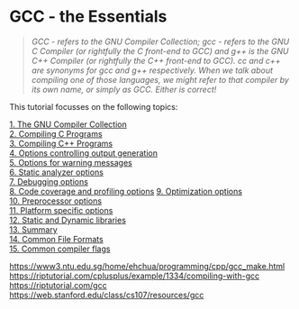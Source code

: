 # GCC - the Essentials

> *GCC - refers to the GNU Compiler Collection; gcc - refers to the GNU C Compiler (or rightfully the C front-end to GCC) and g++ is the GNU C++ Compiler (or rightfully the C++ front-end to GCC). *cc* and *c++* are synonyms for gcc and g++ respectively. When we talk about compiling one of those languages, we might refer to that compiler by its own name, or simply as GCC. Either is correct!*

This tutorial focusses on the following topics:

[1. The GNU Compiler Collection](/GCC/01.The-GNU-Compiler-Collection.md)  
[2. Compiling C Programs](/GCC/02.Compiling-C-Programs.md)  
[3. Compiling C++ Programs](/GCC/03.Compiling-C++Programs.md)  
[4. Options controlling output generation](/GCC/04.Options-controlling-output-generation.md)  
[5. Options for warning messages](/GCC/05.Options-for-warning-messages.md)  
[6. Static analyzer options](/GCC/06.Static-analyzer-options.md)  
[7. Debugging options](/GCC/07.Debugging-options.md)  
[8. Code coverage and profiling options](08.Code-coverage-and-profiling-options.md)
[9. Optimization options](/GCC/09.Optimization-options.md)    
[10. Preprocessor options](/GCC/10.Preprocessor-options.md)  
[11. Platform specific options](/GCC/11.Platform-specific-options.md)  
[12. Static and Dynamic libraries](/GCC/12.Static-and-Dynamic-libraries.md)  
[13. Summary](/GCC/13.Summary.md)  
[14. Common File Formats](/GCC/14.Common-File-Formats.md)  
[15. Common compiler flags](/GCC/15.Common-compiler-flags.md)  


https://www3.ntu.edu.sg/home/ehchua/programming/cpp/gcc_make.html  
https://riptutorial.com/cplusplus/example/1334/compiling-with-gcc  
https://riptutorial.com/gcc  
https://web.stanford.edu/class/cs107/resources/gcc  
